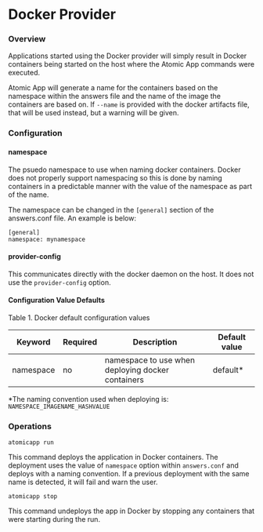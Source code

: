 # Docker Provider

### Overview

Applications started using the Docker provider will simply result
in Docker containers being started on the host where the Atomic App
commands were executed.

Atomic App will generate a name for the containers based on the
namespace within the answers file and the name of the image the
containers are based on. If `--name` is provided with the docker
artifacts file, that will be used instead, but a warning will be
given.


### Configuration

#### namespace

The psuedo namespace to use when naming docker containers. Docker
does not properly support namespacing so this is done by naming
containers in a predictable manner with the value of the namespace as
part of the name.

The namespace can be changed in the `[general]` section of the
answers.conf file. An example is below:

```
[general]
namespace: mynamespace
```

#### provider-config
This communicates directly with the docker daemon on the host. It does
not use the `provider-config` option.

#### Configuration Value Defaults

Table 1. Docker default configuration values

Keyword  | Required | Description                                           | Default value
---------|----------|-------------------------------------------------------|--------------
namespace|   no     |   namespace to use when deploying docker containers   | default\*

\*The naming convention used when deploying is: `NAMESPACE_IMAGENAME_HASHVALUE`


### Operations

```
atomicapp run
```

This command deploys the application in Docker containers. The deployment uses 
the value of `namespace` option within `answers.conf` and deploys with
a naming convention. If a previous deployment with the same name is detected, 
it will fail and warn the user.

```
atomicapp stop
```

This command undeploys the app in Docker by stopping any containers
that were starting during the run.
